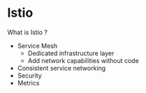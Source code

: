 # Istio

What is Istio ?

- Service Mesh
  - Dedicated infrastructure layer
  - Add network capabilities without code
- Consistent service networking
- Security
- Metrics

<!--
TODO: add Istio logo (/guillaume/logos/istio-logo.png)
-->

<!--
Open Source

A service mesh is a dedicated infrastructure layer that you can add to your applications. It allows you to transparently add capabilities like observability, traffic management, and security, without adding them to your own code.

Istio features:
  - Network features:
    - Routing
    - Retries
    - failovers: Redirect to region2 when region1 is down,
    - fault injection: Test resiliency of app
  - Security: service-to-service security including authentication, authorization, and encryption.
  - Load balancing
  - Metrics
Deployed with operator
-->